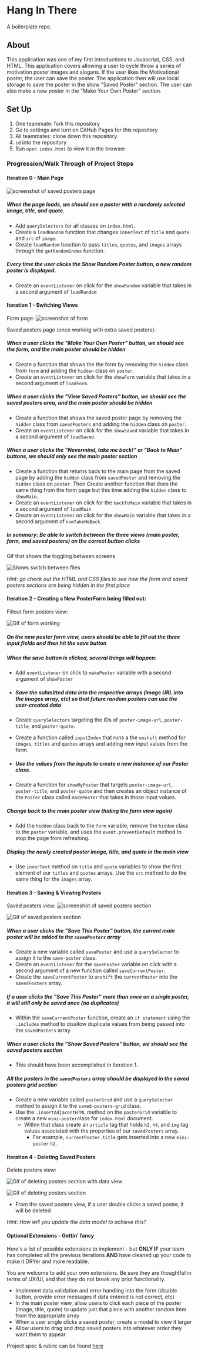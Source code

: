 # Hang In There

A boilerplate repo.

## About 
This application was one of my first introductions to Javascript, CSS, and HTML. This application covers allowing a user to cycle throw a series of motivation poster images and slogans. If the user likes the Motivational poster, the user can save the poster. The application then will use local storage to save the poster in the show "Saved Poster" section. The user can also make a new poster in the "Make Your Own Poster" section. 

## Set Up

1. One teammate: fork this repository
2. Go to settings and turn on GitHub Pages for this repository
3. All teammates: clone down this repository
4. `cd` into the repository
5. Run `open index.html` to view it in the browser

### Progression/Walk Through of Project Steps 

#### Iteration 0 - Main Page

![screenshot of saved posters page](https://i.imgur.com/PuQzuSi.gif)

##### When the page loads, we should see a poster with a randomly selected image, title, and quote.

  - Add `querySelectors` for all classes on `index.html`.
  - Create a `loadRandom` function that changes `innerText` of `title` and `quote` and `src` of `image`.
  - Create `loadRandom` function to pass `titles`, `quotes`, and `images` arrays through the `getRandomIndex` function.


##### Every time the user clicks the Show Random Poster button, a new random poster is displayed.

  - Create an  `eventListener` on click for the `showRandom` variable that takes in a second argument of `loadRandom`

#### Iteration 1 - Switching Views

Form page:
![screenshot of form](/readme-imgs/form.png)

Saved posters page (once working with extra saved posters):

##### When a user clicks the "Make Your Own Poster" button, we should see the form, and the main poster should be hidden

  - Create a function that shows the the form by removing the `hidden` class from `form` and adding the `hidden` class on `poster`.
  - Create an `eventListener` on click for the `showForm` variable that takes in a second argument of `loadForm`.

##### When a user clicks the "View Saved Posters" button, we should see the saved posters area, and the main poster should be hidden

  - Create a function that shows the saved poster page by removing the `hidden` class from `savedPosters` and adding the `hidden` class on `poster`.
  - Create an `eventListener` on click for the `showSaved` variable that takes in a second argument of `loadSaved`.

##### When a user clicks the "Nevermind, take me back!" or "Back to Main" buttons, we should only see the main poster section

  - Create a function that returns back to the main page from the saved page by adding the `hidden` class from `savedPoster` and removing the `hidden` class on `poster`. Then Create another function that does the same thing from the form page but this time adding the `hidden` class to `showMain`.
  - Create an `eventListener` on click for the `backToMain` variable that takes in a second argument of `loadMain`
  - Create an `eventListener` on click for the `showMain` variable that takes in a second argument of `nvmTakeMeBack`.


##### In summary: Be able to switch between the three views (main poster, form, and saved posters) on the correct button clicks

Gif that shows the toggling between screens

![Shows switch between files](https://i.imgur.com/pdycAaX.gif)

_Hint: go check out the HTML and CSS files to see how the form and saved posters sections are being hidden in the first place_

#### Iteration 2 - Creating a New PosterForm being filled out:

Fillout form posters view:

![Gif of form working](https://i.imgur.com/VoWhhsR.gif)

##### On the new poster form view, users should be able to fill out the three input fields and then hit the save button

##### When the save button is clicked, several things will happen:

  - Add `eventListener` on click to `makePoster` variable with a second argument of `showPoster`

  - ##### Save the submitted data into the respective arrays (image URL into the images array, etc) so that future random posters can use the user-created data

  - Create `querySelectors` targeting the IDs of `poster-image-url`, `poster-title`, and `poster-quote`.

  - Create a function called `inputIndex` that runs a the `unshift` method for `images`, `titles` and `quotes` arrays and adding new input values from the form.

  - ##### Use the values from the inputs to create a new instance of our Poster class.

  - Create a function for `showMyPoster` that targets `poster-image-url`, `poster-title`, and `poster-quote` and then creates an object instance of the `Poster` class called `madePoster` that takes in those input values.

##### Change back to the main poster view (hiding the form view again)

  - Add the `hidden` class back to the `form` variable, remove the `hidden` class to the `poster` variable, and uses the `event.preventDefault` method to stop the page from refreshing.

##### Display the newly created poster image, title, and quote in the main view

  - Use `innerText` method on `title` and `quote` variables to show the first element of our `titles` and `quotes` arrays. Use the `src` method to do the same thing for the `images` array.

#### Iteration 3 - Saving & Viewing Posters

Saved posters view:
![screenshot of saved posters section](/readme-imgs/saved.png)

![Gif of saved posters section](https://i.imgur.com/SZ95axe.gif)

##### When a user clicks the "Save This Poster" button, the current main poster will be added to the `savedPosters` array

  - Create a new variable called `savePoster` and use a  `querySelector` to assign it to the `save-poster` class.
  - Create an `eventListener` for the `savePoster` variable on click with a second argument of a new function called `saveCurrentPoster`.
  - Create the `saveCurrentPoster` to `unshift` the `currentPoster` into the `savedPosters` array.

##### If a user clicks the "Save This Poster" more than once on a single poster, it will still only be saved once (no duplicates)

  - Within the `saveCurrentPoster` function, create an `if statement` using the `.includes` method to disallow duplicate values from being passed into the `savedPosters` array.

##### When a user clicks the "Show Saved Posters" button, we should see the saved posters section

  - This should have been accomplished in Iteration 1.

##### All the posters in the `savedPosters` array should be displayed in the saved posters grid section

  - Create a new variable called `posterGrid` and use a `querySelector` method to assign it to the `saved-posters-grid` class.
  - Use the `.insertAdjacentHTML` method on the `posterGrid` variable to create a new `mini-poster`class for `index.html` document.
    - Within that class create an `article` tag that holds `h2`, `h4`, and `img` tag values associated with the properties of our `savedPosters` array.
      - For example, `currentPoster.title` gets inserted into a new `mini-poster` `h2`.

#### Iteration 4 - Deleting Saved Posters

Delete posters view:

![Gif of deleting posters section with data view](https://i.imgur.com/U8VzuqI.gif)

![Gif of deleting posters section](https://i.imgur.com/ZPQcDNB.gif)

- From the saved posters view, if a user double clicks a saved poster, it will be deleted

_Hint: How will you update the data model to achieve this?_

#### Optional Extensions - Gettin' fancy

Here's a list of possible extensions to implement - but **ONLY IF** your team has completed all the previous iterations **AND** have cleaned up your code to make it DRYer and more readable.

You are welcome to add your own extensions. Be sure they are thoughtful in terms of UX/UI, and that they do not break any prior functionality.

- Implement data validation and error handling into the form (disable button, provide error messages if data entered is not correct, etc)
- In the main poster view, allow users to click each piece of the poster (image, title, quote) to update just that piece with another random item from the appropriate array
- When a user single clicks a saved poster, create a modal to view it larger
- Allow users to drag and drop saved posters into whatever order they want them to appear


Project spec & rubric can be found [here](https://frontend.turing.io/projects/module-1/hang-in-there.html)
